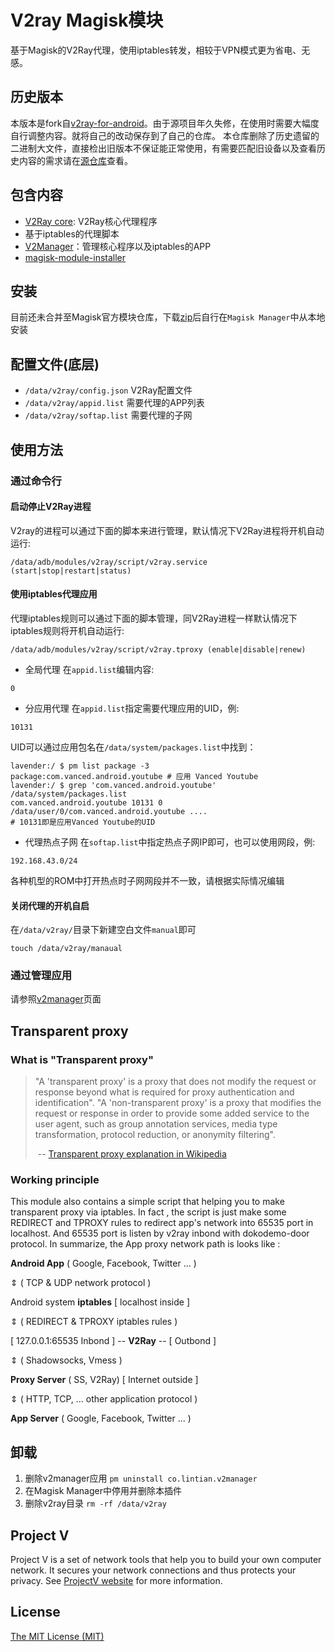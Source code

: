 # V2ray Magisk模块

基于Magisk的V2Ray代理，使用iptables转发，相较于VPN模式更为省电、无感。

## 历史版本
本版本是fork自[v2ray-for-android](https://github.com/Magisk-Modules-Repo/v2ray)。由于源项目年久失修，在使用时需要大幅度自行调整内容。就将自己的改动保存到了自己的仓库。
本仓库删除了历史遗留的二进制大文件，直接检出旧版本不保证能正常使用，有需要匹配旧设备以及查看历史内容的需求请在[源仓库](https://github.com/Magisk-Modules-Repo/v2ray)查看。

## 包含内容

- [V2Ray core](<https://github.com/v2fly/v2ray-core>): V2Ray核心代理程序
- 基于iptables的代理脚本
- [V2Manager](<https://github.com/yatsuki/v2manager>)：管理核心程序以及iptables的APP
- [magisk-module-installer](https://github.com/topjohnwu/magisk-module-installer)

## 安装

目前还未合并至Magisk官方模块仓库，下载[zip](https://github.com/yatsuki/v2ray/releases)后自行在`Magisk Manager`中从本地安装

## 配置文件(底层)

- `/data/v2ray/config.json` V2Ray配置文件
- `/data/v2ray/appid.list` 需要代理的APP列表
- `/data/v2ray/softap.list` 需要代理的子网

## 使用方法

### 通过命令行

#### 启动停止V2Ray进程
V2ray的进程可以通过下面的脚本来进行管理，默认情况下V2Ray进程将开机自动运行:
```
/data/adb/modules/v2ray/script/v2ray.service (start|stop|restart|status)
```

#### 使用iptables代理应用
代理iptables规则可以通过下面的脚本管理，同V2Ray进程一样默认情况下iptables规则将开机自动运行:
```
/data/adb/modules/v2ray/script/v2ray.tproxy (enable|disable|renew)
```
- 全局代理
在`appid.list`编辑内容:
```
0
```

- 分应用代理
在`appid.list`指定需要代理应用的UID，例:
```
10131
```
UID可以通过应用包名在`/data/system/packages.list`中找到：
``` shell
lavender:/ $ pm list package -3 
package:com.vanced.android.youtube # 应用 Vanced Youtube
lavender:/ $ grep 'com.vanced.android.youtube' /data/system/packages.list
com.vanced.android.youtube 10131 0 /data/user/0/com.vanced.android.youtube ....
# 10131即是应用Vanced Youtube的UID
```

- 代理热点子网
在`softap.list`中指定热点子网IP即可，也可以使用网段，例:
```
192.168.43.0/24
```
各种机型的ROM中打开热点时子网网段并不一致，请根据实际情况编辑

#### 关闭代理的开机自启
在`/data/v2ray/`目录下新建空白文件`manual`即可
``` shell
touch /data/v2ray/manaual
```

### 通过管理应用
请参照[v2manager](https://github.com/yatsuki/v2manager)页面


## Transparent proxy

### What is "Transparent proxy"

> "A 'transparent proxy' is a proxy that does not modify the request or response beyond what is required for proxy authentication and identification". "A 'non-transparent proxy' is a proxy that modifies the request or response in order to provide some added service to the user agent, such as group annotation services, media type transformation, protocol reduction, or anonymity filtering".
>
> ​                                -- [Transparent proxy explanation in Wikipedia](https://en.wikipedia.org/wiki/Proxy_server#Transparent_proxy)



### Working principle

This module also contains a simple script that helping you to make transparent proxy via iptables. In fact , the script is just make some REDIRECT and TPROXY rules to redirect app's network into 65535 port in localhost. And 65535 port is listen by v2ray inbond with dokodemo-door protocol. In summarize, the App proxy network path is looks like :



**Android App** ( Google, Facebook, Twitter ... )

  &vArr;  ( TCP & UDP network protocol )

Android system **iptables**      [ localhost inside ]

  &vArr;  ( REDIRECT & TPROXY iptables rules )

[ 127.0.0.1:65535 Inbond ] -- **V2Ray** -- [ Outbond ]

  &vArr;  ( Shadowsocks, Vmess )

**Proxy Server** ( SS, V2Ray)   [ Internet outside ]             

  &vArr; ( HTTP, TCP, ... other application protocol ) 

**App Server** ( Google, Facebook, Twitter ... )



## 卸载

1. 删除v2manager应用 `pm uninstall co.lintian.v2manager`
2. 在Magisk Manager中停用并删除本插件
3. 删除v2ray目录 `rm -rf /data/v2ray`


## Project V

Project V is a set of network tools that help you to build your own computer network. It secures your network connections and thus protects your privacy. See [ProjectV website](https://www.v2fly.org/) for more information.



## License

[The MIT License (MIT)](https://raw.githubusercontent.com/v2fly/v2ray-core/master/LICENSE)
